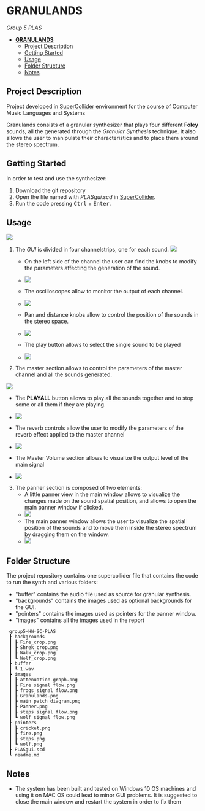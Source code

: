 # **GRANULANDS**

 <em>Group 5 PLAS</em>

- [**GRANULANDS**](#granulands)
  - [Project Description](#project-description)
  - [Getting Started](#getting-started)
  - [Usage](#usage)
  - [Folder Structure](#folder-structure)
  - [Notes](#notes)

## Project Description

Project developed in [SuperCollider](https://supercollider.github.io/) environment for the course of Computer Music Languages and Systems 

Granulands consists of a granular synthesizer that plays four different **Foley** sounds, all the generated through the <em>Granular Synthesis</em> technique. It also allows the user to manipulate their characteristics and to place them around the stereo spectrum.  
 

## Getting Started

In order to test and use the synthesizer: 
1. Download the git repository
2. Open the file named with <em>PLASgui.scd</em> in [SuperCollider](https://supercollider.github.io/).
3. Run the code pressing <kbd>Ctrl</kbd> + <kbd>Enter</kbd>.



## Usage
<img src="./images/Granulands.png"/>

1. The <em>GUI</em> is divided in four channelstrips, one for each sound. 
  ![](./images/fireGUIEx.png)
   * On the left side of the channel the user can find the knobs to modify the parameters affecting the generation of the sound.
   * ![](./images/FireParams.png)
   
   * The oscilloscopes allow to monitor the output of each channel.
   * ![](./images/oscilloscope.PNG) 

   * Pan and distance knobs allow to control the position of the sounds in the stereo space.
   * ![](./images/pan%26distance.PNG)

   * The play button allows to select the single sound to be played 
   * ![](./images/playButton.PNG)
  
2. The master section allows to control the parameters of the master channel and all the sounds generated.

  ![](./images/masterSection.PNG)

  * The **PLAYALL** button allows to play all the sounds together and to stop some or all them if they are playing.
  * ![](./images/playAllBTN.PNG)

  * The reverb controls allow the user to modify the parameters of the reverb effect applied to the master channel
  * ![](./images/reverbSec.PNG)
  * The Master Volume section allows to visualize the output level of the main signal
  * ![](./images/masterVolume.PNG)

3. The panner section is composed of two elements: 
   * A little panner view in the main window allows  to visualize the changes made on the sound spatial position, and allows to open the main panner window if clicked. 
   * ![](/images/littlePanner.PNG)
   * The main panner window allows the user to visualize the spatial position of the sounds and to move them inside the stereo spectrum by dragging them on the window.
   * ![](./images/Panner.png)

## Folder Structure

The project repository contains one supercollider file that contains the code to run the synth and various folders:
* "buffer" contains the audio file used as source for granular synthesis. 
* "backgrounds" contains the images used as optional backgrounds for the GUI.
* "pointers" contains the images used as pointers for the panner window.
* "images" contains all the images used in the report 

```
 group5-HW-SC-PLAS
 ┣ backgrounds
 ┃ ┣ Fire_crop.png
 ┃ ┣ Shrek_crop.png
 ┃ ┣ Walk_crop.png
 ┃ ┗ Wolf_crop.png
 ┣ buffer
 ┃ ┗ 1.wav
 ┣ images
 ┃ ┣ attenuation-graph.png
 ┃ ┣ Fire signal flow.png
 ┃ ┣ frogs signal flow.png
 ┃ ┣ Granulands.png
 ┃ ┣ main patch diagram.png
 ┃ ┣ Panner.png
 ┃ ┣ steps signal flow.png
 ┃ ┗ wolf signal flow.png
 ┣ pointers
 ┃ ┣ cricket.png
 ┃ ┣ fire.png
 ┃ ┣ steps.png
 ┃ ┗ wolf.png
 ┣ PLASgui.scd
 ┗ readme.md
```


## Notes

* The system has been built and tested on Windows 10 OS machines and using it on MAC OS could lead to minor GUI problems. It is suggested to close the main window and restart the system in order to fix them

